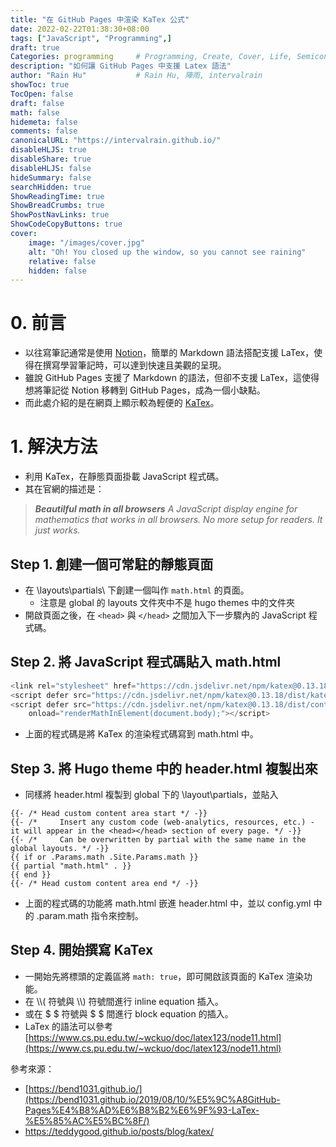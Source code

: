 ```yaml
---
title: "在 GitHub Pages 中渲染 KaTex 公式"
date: 2022-02-22T01:38:30+08:00
tags: ["JavaScript", "Programming",]
draft: true
Categories: programming     # Programming, Create, Cover, Life, Semiconductor, Leetcode, Daily
description: "如何讓 GitHub Pages 中支援 Latex 語法" 
author: "Rain Hu"           # Rain Hu, 陣雨, intervalrain
showToc: true
TocOpen: false
draft: false
math: false
hidemeta: false
comments: false
canonicalURL: "https://intervalrain.github.io/"
disableHLJS: true
disableShare: true
disableHLJS: false
hideSummary: false
searchHidden: true
ShowReadingTime: true
ShowBreadCrumbs: true
ShowPostNavLinks: true
ShowCodeCopyButtons: true
cover:
    image: "/images/cover.jpg"
    alt: "Oh! You closed up the window, so you cannot see raining"
    relative: false
    hidden: false
---
```


# 0. 前言
+ 以往寫筆記通常是使用 [Notion](https://www.notion.so/)，簡單的 Markdown 語法搭配支援 LaTex，使得在撰寫學習筆記時，可以達到快速且美觀的呈現。  
+ 雖說 GitHub Pages 支援了 Markdown 的語法，但卻不支援 LaTex，這使得想將筆記從 Notion 移轉到 GitHub Pages，成為一個小缺點。
+ 而此處介紹的是在網頁上顯示較為輕便的 [KaTex](https://katex.org/docs/autorender.html)。

# 1. 解決方法
+ 利用 KaTex，在靜態頁面掛載 JavaScript 程式碼。  
+ 其在官網的描述是：
> ***Beautilful math in all browsers*** *A JavaScript display engine for mathematics that works in all browsers. No more setup for readers. It just works.*

## Step 1. 創建一個可常駐的靜態頁面
+ 在 \layouts\partials\ 下創建一個叫作 `math.html` 的頁面。
  + 注意是 global 的 layouts 文件夾中不是 hugo themes 中的文件夾
+ 開啟頁面之後，在 `<head>` 與 `</head>` 之間加入下一步驟內的 JavaScript 程式碼。

## Step 2. 將 JavaScript 程式碼貼入 math.html
```JavaScript
<link rel="stylesheet" href="https://cdn.jsdelivr.net/npm/katex@0.13.18/dist/katex.min.css" integrity="sha384-zTROYFVGOfTw7JV7KUu8udsvW2fx4lWOsCEDqhBreBwlHI4ioVRtmIvEThzJHGET" crossorigin="anonymous">
<script defer src="https://cdn.jsdelivr.net/npm/katex@0.13.18/dist/katex.min.js" integrity="sha384-GxNFqL3r9uRJQhR+47eDxuPoNE7yLftQM8LcxzgS4HT73tp970WS/wV5p8UzCOmb" crossorigin="anonymous"></script>
<script defer src="https://cdn.jsdelivr.net/npm/katex@0.13.18/dist/contrib/auto-render.min.js" integrity="sha384-vZTG03m+2yp6N6BNi5iM4rW4oIwk5DfcNdFfxkk9ZWpDriOkXX8voJBFrAO7MpVl" crossorigin="anonymous"
    onload="renderMathInElement(document.body);"></script>
```
+ 上面的程式碼是將 KaTex 的渲染程式碼寫到 math.html 中。


## Step 3. 將 Hugo theme 中的 header.html 複製出來
+ 同樣將 header.html 複製到 global 下的 \layout\partials，並貼入
```
{{- /* Head custom content area start */ -}}
{{- /*     Insert any custom code (web-analytics, resources, etc.) - it will appear in the <head></head> section of every page. */ -}}
{{- /*     Can be overwritten by partial with the same name in the global layouts. */ -}}
{{ if or .Params.math .Site.Params.math }}
{{ partial "math.html" . }}
{{ end }}
{{- /* Head custom content area end */ -}}
```
+ 上面的程式碼的功能將 math.html 嵌進 header.html 中，並以 config.yml 中的 .param.math 指令來控制。

## Step 4. 開始撰寫 KaTex
+ 一開始先將標頭的定義區將 `math: true`，即可開啟該頁面的 KaTex 渲染功能。
+ 在 \\\\( 符號與 \\\\) 符號間進行 inline equation 插入。
+ 或在 \$ \$ 符號與 \$ \$ 間進行 block equation 的插入。
+ LaTex 的語法可以參考[https://www.cs.pu.edu.tw/~wckuo/doc/latex123/node11.html](https://www.cs.pu.edu.tw/~wckuo/doc/latex123/node11.html)

參考來源：
+ [https://bend1031.github.io/](https://bend1031.github.io/2019/08/10/%E5%9C%A8GitHub-Pages%E4%B8%AD%E6%B8%B2%E6%9F%93-LaTex-%E5%85%AC%E5%BC%8F/)
+ https://teddygood.github.io/posts/blog/katex/